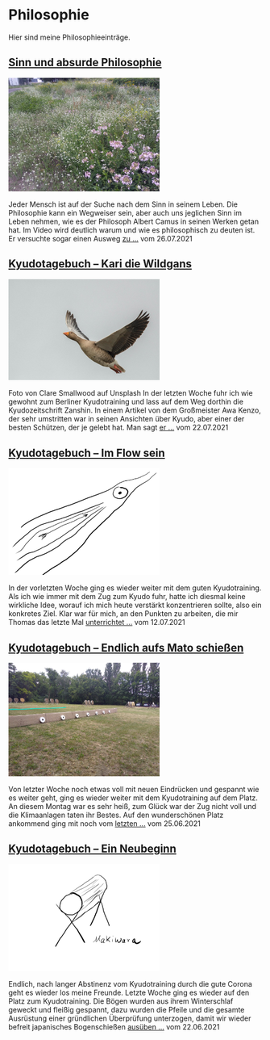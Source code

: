# Philosophie

Hier sind meine Philosophieeinträge.

## [Sinn und absurde Philosophie](Blog/Sinn_und_absurde_Philosophie.md)
[<div> <img width="300" src="./Media/img_20210720_180631.jpg"/> </div>](Blog/Sinn_und_absurde_Philosophie.md)

Jeder Mensch ist auf der Suche nach dem Sinn in seinem Leben. Die Philosophie kann ein Wegweiser sein, aber auch uns jeglichen Sinn im Leben nehmen, wie es der Philosoph Albert Camus in seinen Werken getan hat. Im Video wird deutlich warum und wie es philosophisch zu deuten ist. Er versuchte sogar einen Ausweg [zu ...](Blog/Sinn_und_absurde_Philosophie.md) vom 26.07.2021

## [Kyudotagebuch – Kari die Wildgans](Blog/Kyudotagebuch_-_Kari_die_Wildgans.md)
[<div> <img width="300" src="./Media/clare-smallwood-pupxaqbwjsq-unsplash.jpg"/> </div>](Blog/Kyudotagebuch_-_Kari_die_Wildgans.md)

Foto von Clare Smallwood auf Unsplash In der letzten Woche fuhr ich wie gewohnt zum Berliner Kyudotraining und lass auf dem Weg dorthin die Kyudozeitschrift Zanshin. In einem Artikel von dem Großmeister Awa Kenzo, der sehr umstritten war in seinen Ansichten über Kyudo, aber einer der besten Schützen, der je gelebt hat. Man sagt [er ...](Blog/Kyudotagebuch_-_Kari_die_Wildgans.md) vom 22.07.2021

## [Kyudotagebuch – Im Flow sein](Blog/Kyudotagebuch_-_Im_Flow_sein.md)
[<div> <img width="300" src="./Media/pfeil-aufs-mato.png"/> </div>](Blog/Kyudotagebuch_-_Im_Flow_sein.md)

In der vorletzten Woche ging es wieder weiter mit dem guten Kyudotraining. Als ich wie immer mit dem Zug zum Kyudo fuhr, hatte ich diesmal keine wirkliche Idee, worauf ich mich heute verstärkt konzentrieren sollte, also ein konkretes Ziel. Klar war für mich, an den Punkten zu arbeiten, die mir Thomas das letzte Mal [unterrichtet ...](Blog/Kyudotagebuch_-_Im_Flow_sein.md) vom 12.07.2021

## [Kyudotagebuch – Endlich aufs Mato schießen](Blog/Kyudotagebuch_-_Endlich_aufs_Mato_schießen.md)
[<div> <img width="300" src="./Media/img_20180630_142045.jpg"/> </div>](Blog/Kyudotagebuch_-_Endlich_aufs_Mato_schießen.md)

Von letzter Woche noch etwas voll mit neuen Eindrücken und gespannt wie es weiter geht, ging es wieder weiter mit dem Kyudotraining auf dem Platz. An diesem Montag war es sehr heiß, zum Glück war der Zug nicht voll und die Klimaanlagen taten ihr Bestes. Auf den wunderschönen Platz ankommend ging mit noch vom [letzten ...](Blog/Kyudotagebuch_-_Endlich_aufs_Mato_schießen.md) vom 25.06.2021

## [Kyudotagebuch – Ein Neubeginn](Blog/Kyudotagebuch_-_Ein_Neubeginn.md)
[<div> <img width="300" src="./Media/makiwara.png"/> </div>](Blog/Kyudotagebuch_-_Ein_Neubeginn.md)

Endlich, nach langer Abstinenz vom Kyudotraining durch die gute Corona geht es wieder los meine Freunde. Letzte Woche ging es wieder auf den Platz zum Kyudotraining. Die Bögen wurden aus ihrem Winterschlaf geweckt und fleißig gespannt, dazu wurden die Pfeile und die gesamte Ausrüstung einer gründlichen Überprüfung unterzogen, damit wir wieder befreit japanisches Bogenschießen [ausüben ...](Blog/Kyudotagebuch_-_Ein_Neubeginn.md) vom 22.06.2021